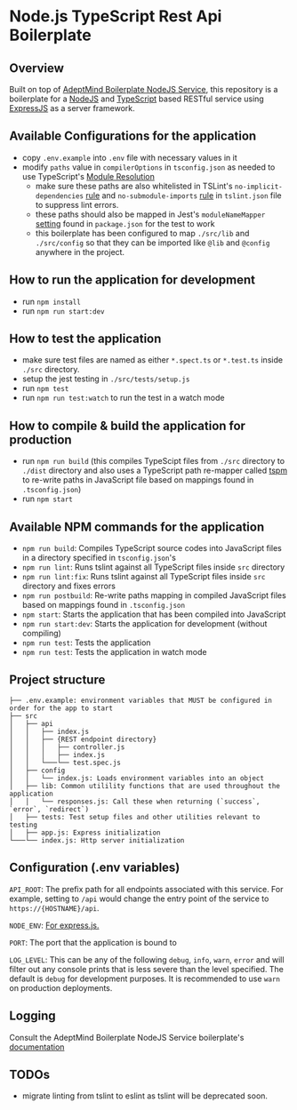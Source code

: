 # Node.js TypeScript Rest Api Boilerplate

## Overview

Built on top of [AdeptMind Boilerplate NodeJS Service](https://github.com/AdeptMind/adept-rest-api-postgres-boilerplate), this repository is a boilerplate for a [NodeJS](https://nodejs.org/en/) and [TypeScript](https://www.typescriptlang.org/) based RESTful service using [ExpressJS](https://expressjs.com/en/guide/routing.html) as a server framework.

## Available Configurations for the application

- copy `.env.example` into `.env` file with necessary values in it
- modify `paths` value in `compilerOptions` in `tsconfig.json` as needed to use TypeScript's [Module Resolution](https://www.typescriptlang.org/docs/handbook/module-resolution.html)
    - make sure these paths are also whitelisted in TSLint's `no-implicit-dependencies` [rule](https://palantir.github.io/tslint/rules/no-implicit-dependencies/) and `no-submodule-imports` [rule](https://palantir.github.io/tslint/rules/no-submodule-imports/) in `tslint.json` file to suppress lint errors.
    - these paths should also be mapped in Jest's `moduleNameMapper` [setting](https://jestjs.io/docs/en/configuration#modulenamemapper-object-string-string) found in `package.json` for the test to work
    - this boilerplate has been configured to map `./src/lib` and `./src/config` so that they can be imported like `@lib` and `@config` anywhere in the project.

## How to run the application for development

- run `npm install`
- run `npm run start:dev`

## How to test the application

- make sure test files are named as either `*.spect.ts` or `*.test.ts` inside `./src` directory.
- setup the jest testing in `./src/tests/setup.js`
- run `npm test`
- run `npm run test:watch` to run the test in a watch mode

## How to compile & build the application for production

- run `npm run build` (this compiles TypeScipt files from `./src` directory to `./dist` directory and also uses a TypeScript path re-mapper called [tspm](https://github.com/ef-carbon/tspm) to re-write paths in JavaScript file based on mappings found in `.tsconfig.json`)
- run `npm start`

## Available NPM commands for the application

- `npm run build`: Compiles TypeScript source codes into JavaScript files in a directory specified in `tsconfig.json`'s
- `npm run lint`: Runs tslint against all TypeScript files inside `src` directory
- `npm run lint:fix`: Runs tslint against all TypeScript files inside `src` directory and fixes errors
- `npm run postbuild`: Re-write paths mapping in compiled JavaScript files based on mappings found in `.tsconfig.json`
- `npm start`: Starts the application that has been compiled into JavaScript
- `npm run start:dev`: Starts the application for development (without compiling)
- `npm run test`: Tests the application
- `npm run test`: Tests the application in watch mode

## Project structure

    ├── .env.example: environment variables that MUST be configured in order for the app to start
    ├── src
    │   ├── api
    │   │   ├── index.js
    │   │   ├── {REST endpoint directory}
    │   │   │   ├── controller.js
    │   │   │   ├── index.js
    │   │   └───└── test.spec.js
    │   ├── config
    │   │   └── index.js: Loads environment variables into an object
    │   ├── lib: Common utilility functions that are used throughout the application
    │   │   └── responses.js: Call these when returning (`success`, `error`, `redirect`)
    │   ├── tests: Test setup files and other utilities relevant to testing
    │   ├── app.js: Express initialization
    └───└── index.js: Http server initialization

## Configuration (.env variables)

`API_ROOT`: The prefix path for all endpoints associated with this service. For example, setting to `/api` would change the entry point of the service to `https://{HOSTNAME}/api`.

`NODE_ENV`: [For express.js.](https://expressjs.com/en/advanced/best-practice-performance.html#set-node_env-to-production)

`PORT`: The port that the application is bound to

`LOG_LEVEL`: This can be any of the following `debug`, `info`, `warn`, `error` and will filter out any console prints that is less severe than the level specified. The default is `debug` for development purposes. It is recommended to use `warn` on production deployments.

## Logging

Consult the AdeptMind Boilerplate NodeJS Service boilerplate's [documentation](https://github.com/AdeptMind/adept-rest-api-postgres-boilerplate#logging)

## TODOs

- migrate linting from tslint to eslint as tslint will be deprecated soon.
